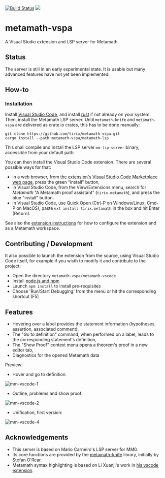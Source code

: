 [![Build Status](https://github.com/tirix/metamath-vspa/actions/workflows/ci.yml/badge.svg)](https://github.com/tirix/metamath-vspa/actions?query=workflow%3Aci)
[![](https://shields.io/visual-studio-marketplace/v/tirix.metamath.svg?logo=visualstudiocode&color=brightgreen)]()

# metamath-vspa
A Visual Studio extension and LSP server for Metamath

## Status

The server is still in an early experimental state. It is usable but many advanced features have not yet been implemented.

## How-to

### Installation

Install [Visual Studio Code](https://code.visualstudio.com/), and install [rust](https://www.rust-lang.org/tools/install) if not already on your system.
Then, install the Metamath LSP server. Until `metamath-knife` and `metamath-vspa` are delivered as crate.io crates, this has to be done manually:
```
git clone https://github.com/tirix/metamath-vspa.git
cargo install --path metamath-vspa/metamath-lsp
```
This shall compile and install the LSP server `mm-lsp-server` binary, accessible from your default path.

You can then install the Visual Studio Code extension. There are several possible ways for that:
- in a web browser, from [the extension's Visual Studio Code Marketplace web page](https://marketplace.visualstudio.com/items?itemName=tirix.metamath), press the green "install" button,
- in Visual Studio Code, from the View/Extensions menu, search for *Metamath* "A Metamath proof assistant" (`tirix.metamath`), and press the blue "install" button.
- in Visual Studio Code, use Quick Open (Ctrl-P on Windows/Linux, Cmd-P on MacOS), paste `ext install tirix.metamath` in the box and hit Enter (Return). 

See also the [extension instructions](https://github.com/tirix/metamath-vspa/tree/master/metamath-vscode) for how to configure the extension and as a Metamath workspace.

## Contributing / Development

It also possible to launch the extension from the source, using Visual Studio Code itself, for example if you wisth to modify it and contribute to the project:
* Open the directory `metamath-vspa/metamath-vscode`
* Install [node.js and npm](https://nodejs.org/en/download/)
* Launch `npm install` to install pre-requisites
* Choose 'Run/Start Debugging' from the menu or hit the corresponding shortcut (F5)

## Features

* Hovering over a label provides the statement information (hypotheses, assertion, associated comment),
* The "Go to definition" command, when performed on a label, leads to the corresponding statement's definition,
* The "Show Proof" context menu opens a theorem's proof in a new editor tab,
* Diagnostics for the opened Metamath data

Preview:

* Hover and go to definition:

![mm-vscode-1](https://user-images.githubusercontent.com/5831830/153800753-80e6af30-7a5e-4154-addb-39bd3ff1ae6f.gif)

* Outline, problems and show proof:

![mm-vscode-2](https://user-images.githubusercontent.com/5831830/160329806-9754a8e1-2876-48db-8a0e-632f26be0fdb.gif)

* Unification, first version:

![mm-vscode-4](https://user-images.githubusercontent.com/5831830/165107686-6cfe3447-191c-4af1-809b-bcabb0f0c148.gif)


## Acknowledgements

- This server is based on Mario Carneiro's LSP server for MM0.
- Its core functions are provided by the [metamath-knife](https://github.com/david-a-wheeler/metamath-knife) library, initially by Stefan O'Rear.
- Metamath syntax highlighting is based on Li Xuanji's work in [his vscode extension](https://github.com/ldct/metamath-syntax-highlighting).
